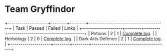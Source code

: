 # Team Gryffindor

+--------------------+--------+--------+--------------------------------------+
| Task               | Passed | Failed | Links                                |
+--------------------+--------+--------+--------------------------------------+
| Potions            |      2 |      1 | [Complete log](01-potions.log).      |
| Herbology          |      2 |      0 | [Complete log](02-herbology.log).    |
| Dark Arts Defence  |      2 |      1 | [Complete log](03-dada.log).         |
+--------------------+--------+--------+--------------------------------------+

